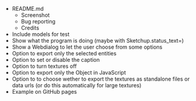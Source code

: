 * README.md
  * Screenshot
  * Bug reporting
  * Credits
* Include models for test
* Show what the program is doing (maybe with Sketchup.status_text=)
* Show a Webdialog to let the user choose from some options
* Option to export only the selected entities
* Option to set or disable the caption
* Option to turn textures off
* Option to export only the Object in JavaScript
* Option to to choose wether to export the textures as standalone files or data urls (or do this automatically for large textures)
* Example on GitHub pages
